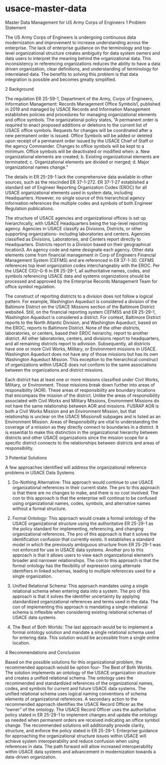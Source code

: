 # usace-master-data
Master Data Management for US Army Corps of Engineers
1 Problem Statement

The US Army Corps of Engineers is undergoing continuous data modernization and improvement to increase understanding across the enterprise. The lack of enterprise guidance on the terminology and top-level organizational structure creates ambiguity for data system owners and data users to interpret the meaning behind the organizational data. This inconsistency in referencing organizations reduces the ability to have a data driven organization, clear definitions, and understanding of terminology for interrelated data. The benefits to solving this problem is that data integration is possible and becomes greatly simplified.

2 Background

The regulation ER 25-59-1, Department of the Army, Corps of Engineers, Information Management: Records Management Office Symbols1, published in 2019 and managed by USACE Records and Information Management establishes policies and procedures for managing organizational elements and office symbols. The organizational policy states, “A permanent order is required to enact proposed additions or deletions to the current list of USACE office symbols. Requests for changes will be coordinated after a new permanent order is issued. Office Symbols will be added or deleted upon receipt of a permanent order issued by the USACE Chief of Staff or the agency Commander. Changes to office symbols will be kept to a minimum. Office symbols will be deactivated or modified when: a. New organizational elements are created; b. Existing organizational elements are terminated; c. Organizational elements are divided or merged; d. Major organizational names change.”

The details in ER 25-29-1 lack the comprehensive data available in other sources, such as the rescinded ER 37-1-272. ER 37-1-27 established a standard set of Engineer Reporting Organization Codes (EROC) for all USACE organizational elements used in system data, including Headquarters. However, no single source of this hierarchical agency information references the multiple codes and symbols of both Engineer Regulation publications.

The structure of USACE agencies and organizational offices is set up hierarchically, with USACE Headquarters being the top-level reporting agency. Agencies in USACE classify as Divisions, Districts, or other supporting organizations- including laboratories and centers. Agencies classified as Divisions, Laboratories, and Centers report directly to Headquarters. Districts report to a Division based on their geographical location3. An agency code and name designate each agency. Other data elements come from financial management in Corp of Engineers Financial Management System (CEFMS) and are referenced in ER 37-1-30. CEFMS references top level organization codes interchangeably with the EROC. Per the USACE CIO/-G-6 in ER 25-29-1, all authoritative names, codes, and symbols referencing USACE data and systems organizations should be processed and approved by the Enterprise Records Management Team for office symbol regulation.

The construct of reporting districts to a division does not follow a logical pattern. For example, Washington Aqueduct is considered a division of the Baltimore District on the USACE Missions section of the Baltimore District website4. Still, on the financial reporting system CEFMS5 and ER 25-29-1, Washington Aqueduct is considered a district. For context, Baltimore District reports to the North Atlantic Division, and Washington Aqueduct, based on the EROC, reports to Baltimore District. None of the other districts, laboratories, or centers, based their EROC heirarchy, report to another district. All other laboratories, centers, and divisions report to headquarters, and all remaining districts report to adivision. Subsequently, all districts have one or more Civil Works, Military, or Environment missions in USACE. Washington Aqueduct does not have any of those missions but has its own Washington Aqueduct Mission. This exception to the hierarchical construct of organizations within USACE does not conform to the same associations between the organizations and district missions.

Each district has at least one or more missions classified under Civil Works, Military, or Environment. Those missions break down further into areas of responsibility (AOR). These areas of responsibility are boundary locations that encompass the mission of the district. Unlike the areas of responsibility associated with Civil Works and Military Missions, Environment Missions do not have the same relationship between AOR and missions. FUSRAP AOR is both a Civil Works Mission and an Environment Mission, but that relationship is unclear on the USACE Missions6 subpages and is listed as an Environment Mission. Areas of Responsibility are vital to understanding the coverage of a mission as they directly connect to boundaries in a district. It is essential to make this distinction in the organizational hierarchy between districts and other USACE organizations since the mission scope for a specific district connects to the relationships between districts and areas of responsibility.

3 Potential Solutions

A few approaches identified will address the organizational reference problems in USACE Data Systems.

1. Do-Nothing Alternative: This approach would continue to use USACE organizational references in their current state. The pro to this approach is that there are no changes to make, and there is no cost involved. The con to this approach is that the enterprise will continue to be confused using organizational names, codes, symbols, and alternative names without a formal structure.

2. Formal Ontology: This approach would create a formal ontology of the USACE organizational structure using the authoritative ER 25-29-1 as the policy standard for implementing, referencing, and changing organizational references. The pro of this approach is that it solves the identification confusion that currently exists. It establishes a standard model in which the previously ambiguous structure from ER 25-29-1 was not enforced for use in USACE data systems. Another pro to this approach is that it allows users to view each organizational element’s broader and narrower relationships. The con to this approach is that the formal ontology has the flexibility of expression using alternate identifiers in linked schemas, leading to multiple references used for a single organization.

3. Unified Relational Schema: This approach mandates using a single relational schema when entering data into a system. The pro of this approach is that it solves the identifier uncertainty by applying standardized organizational references and terms used in the data. The con of implementing this approach is mandating a single relational schema is inflexible when considering existing relational schemas of USACE data systems.

4. The Best of Both Worlds: The last approach would be to implement a formal ontology solution and mandate a single relational schema used for entering data. This solution would be accessible from a single online location.

4 Recommendations and Conclusion

Based on the possible solutions for this organizational problem, the recommended approach would be option four- The Best of Both Worlds. The solution implements an ontology of the USACE organization structure and creates a unified relational schema. The ontology uses the recommended and standardized references of the organizational names, codes, and symbols for current and future USACE data systems. The unified relational schema uses logical naming conventions of schema elements of organizational references. A secondary action to the recommended approach identifies the USACE Record Officer as the “owner” of the ontology. The USACE Record Officer uses the authoritative policy stated in ER 25-29-1 to implement changes and update the ontology as needed when permanent orders are received indicating an office symbol change. The recommended solutions will additionally provide clarity, structure, and enforce the policy stated in ER 25-29-1. Enterprise guidance for approaching the organizational structure issues within USACE will achieve system interoperability and reduce confusion when using references in data. The path forward will allow increased interoperability within USACE data systems and advancement in modernization towards a data-driven organization.
